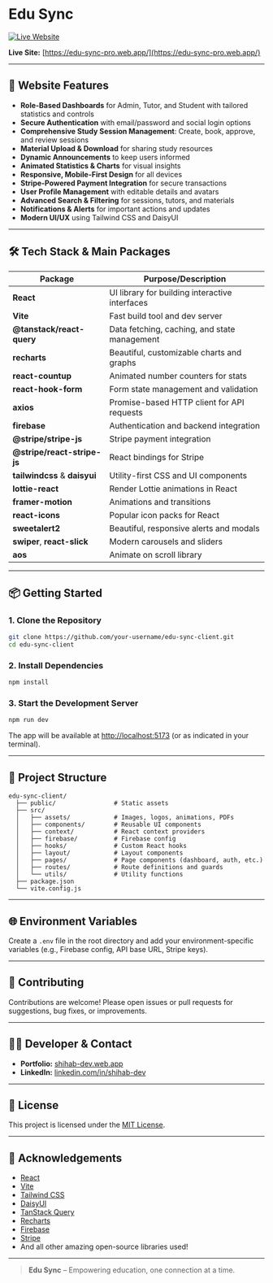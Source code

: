 # Edu Sync

[![Live Website](https://img.shields.io/badge/Live%20Demo-edu--sync--pro.web.app-brightgreen?style=for-the-badge&logo=google-chrome)](https://edu-sync-pro.web.app/)

**Live Site:** [https://edu-sync-pro.web.app/](https://edu-sync-pro.web.app/)


---

## 🌟 Website Features

- **Role-Based Dashboards** for Admin, Tutor, and Student with tailored statistics and controls
- **Secure Authentication** with email/password and social login options
- **Comprehensive Study Session Management**: Create, book, approve, and review sessions
- **Material Upload & Download** for sharing study resources
- **Dynamic Announcements** to keep users informed
- **Animated Statistics & Charts** for visual insights
- **Responsive, Mobile-First Design** for all devices
- **Stripe-Powered Payment Integration** for secure transactions
- **User Profile Management** with editable details and avatars
- **Advanced Search & Filtering** for sessions, tutors, and materials
- **Notifications & Alerts** for important actions and updates
- **Modern UI/UX** using Tailwind CSS and DaisyUI

---

## 🛠️ Tech Stack & Main Packages

| Package                        | Purpose/Description                                 |
| ------------------------------ | --------------------------------------------------- |
| **React**                      | UI library for building interactive interfaces      |
| **Vite**                       | Fast build tool and dev server                      |
| **@tanstack/react-query**      | Data fetching, caching, and state management        |
| **recharts**                   | Beautiful, customizable charts and graphs           |
| **react-countup**              | Animated number counters for stats                  |
| **react-hook-form**            | Form state management and validation                |
| **axios**                      | Promise-based HTTP client for API requests          |
| **firebase**                   | Authentication and backend integration              |
| **@stripe/stripe-js**          | Stripe payment integration                         |
| **@stripe/react-stripe-js**    | React bindings for Stripe                          |
| **tailwindcss** & **daisyui**  | Utility-first CSS and UI components                 |
| **lottie-react**               | Render Lottie animations in React                   |
| **framer-motion**              | Animations and transitions                          |
| **react-icons**                | Popular icon packs for React                        |
| **sweetalert2**                | Beautiful, responsive alerts and modals             |
| **swiper**, **react-slick**    | Modern carousels and sliders                        |
| **aos**                        | Animate on scroll library                           |

---

## 📦 Getting Started

### 1. Clone the Repository

```bash
git clone https://github.com/your-username/edu-sync-client.git
cd edu-sync-client
```

### 2. Install Dependencies

```bash
npm install
```

### 3. Start the Development Server

```bash
npm run dev
```

The app will be available at [http://localhost:5173](http://localhost:5173) (or as indicated in your terminal).

---

## 📁 Project Structure

```
edu-sync-client/
  ├── public/                # Static assets
  ├── src/
  │   ├── assets/            # Images, logos, animations, PDFs
  │   ├── components/        # Reusable UI components
  │   ├── context/           # React context providers
  │   ├── firebase/          # Firebase config
  │   ├── hooks/             # Custom React hooks
  │   ├── layout/            # Layout components
  │   ├── pages/             # Page components (dashboard, auth, etc.)
  │   ├── routes/            # Route definitions and guards
  │   └── utils/             # Utility functions
  ├── package.json
  └── vite.config.js
```

---

## 🌐 Environment Variables

Create a `.env` file in the root directory and add your environment-specific variables (e.g., Firebase config, API base URL, Stripe keys).

---

## 🤝 Contributing

Contributions are welcome! Please open issues or pull requests for suggestions, bug fixes, or improvements.

---

## 👨‍💻 Developer & Contact

- **Portfolio:** [shihab-dev.web.app](https://shihab-dev.web.app/)
- **LinkedIn:** [linkedin.com/in/shihab-dev](https://www.linkedin.com/in/shihab-dev/)

---

## 📄 License

This project is licensed under the [MIT License](LICENSE).

---

## 🙏 Acknowledgements

- [React](https://react.dev/)
- [Vite](https://vitejs.dev/)
- [Tailwind CSS](https://tailwindcss.com/)
- [DaisyUI](https://daisyui.com/)
- [TanStack Query](https://tanstack.com/query/latest)
- [Recharts](https://recharts.org/)
- [Firebase](https://firebase.google.com/)
- [Stripe](https://stripe.com/)
- And all other amazing open-source libraries used!

---

> **Edu Sync** – Empowering education, one connection at a time.
